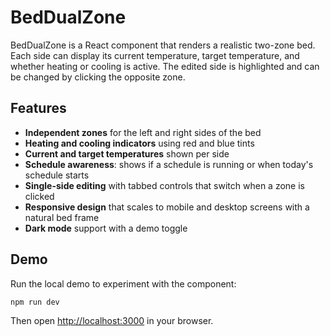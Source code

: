 # BedDualZone

BedDualZone is a React component that renders a realistic two-zone bed. Each side can display its
current temperature, target temperature, and whether heating or cooling is active. The edited side
is highlighted and can be changed by clicking the opposite zone.

## Features

- **Independent zones** for the left and right sides of the bed
- **Heating and cooling indicators** using red and blue tints
- **Current and target temperatures** shown per side
- **Schedule awareness**: shows if a schedule is running or when today's schedule starts
- **Single-side editing** with tabbed controls that switch when a zone is clicked
- **Responsive design** that scales to mobile and desktop screens with a natural bed frame
- **Dark mode** support with a demo toggle

## Demo

Run the local demo to experiment with the component:

```bash
npm run dev
```

Then open [http://localhost:3000](http://localhost:3000) in your browser.
